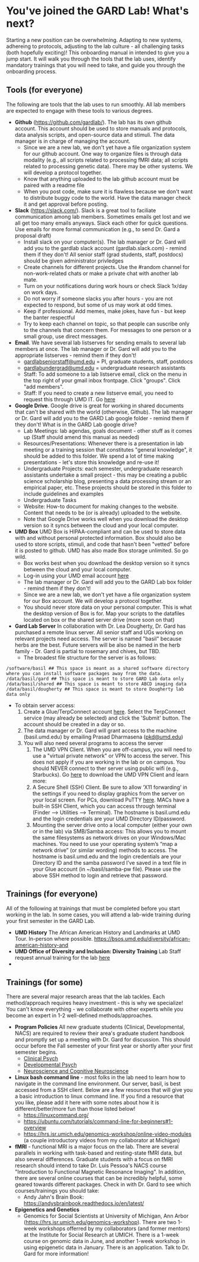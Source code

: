# You've joined the GARD Lab! What's next?

Starting a new position can be overwhelming. Adapting to new systems, adhereing to protocols, adjusting to the lab culture - all challenging tasks (both hopefully exciting)! This onboarding manual in intended to give you a jump start. It will walk you through the tools that the lab uses, identify mandatory trainings that you will need to take, and guide you through the onboarding process. 

## Tools (for everyone)
The following are tools that the lab uses to run smoothly. All lab members are expected to engage with these tools to various degrees.

* **Github** (https://github.com/gardlab/). The lab has its own github account. This account should be used to store manuals and protocols, data analysis scripts, and open-source data and stimuli. The data manager is in charge of managing the account. 
    * Since we are a new lab, we don't yet have a file organization system for our github account. One way to organize files is through data modality (e.g., all scripts related to processing fMRI data; all scripts related to processing genetic data). There may be other systems. We will develop a protocol together. 
    * Know that anything uploaded to the lab github account must be paired with a readme file
    * When you post code, make sure it is flawless because we don't want to distribute buggy code to the world. Have the data manager check it and get approval before posting. 
* **Slack** (https://slack.com/). Slack is a great tool to faciliate communication among lab members. Sometimes emails get lost and we all get too many emails anyways. Slack each other for quick questions. Use emails for more formal communication (e.g., to send Dr. Gard a proposal draft)
    * Install slack on your computer(s). The lab manager or Dr. Gard will add you to the gardlab slack account (gardlab.slack.com) - remind them if they don't! All senior staff (grad students, staff, postdocs) should be given administrator privledges
    * Create channels for different projects. Use the #random channel for non-work-related chats or make a private chat with another lab mate. 
    * Turn on your notifications during work hours or check Slack 1x/day on work days. 
    * Do not worry if someone slacks you after hours - you are not expected to respond, but some of us may work at odd times. 
    * Keep if professional. Add memes, make jokes, have fun - but keep the banter respectful
    * Try to keep each channel on topic, so that people can suscribe only to the channels that concern them. For messages to one person or a small group, use direct messages.
* **Email**. We have several lab listserves for sending emails to several lab members at once. The lab manager or Dr. Gard will add you to the appropriate listserves - remind them if they don't!
    * gardlabseniorstaff@umd.edu = PI, graduate students, staff, postdocs
    * gardlabundergrad@umd.edu = undergraduate research assistants  
    * Staff: To add someone to a lab listserve email, click on the menu in the top right of your gmail inbox frontpage. Click "groups". Click "add members".
    * Staff: If you need to create a new listserve email, you need to request this through UMD IT. Go [here](https://umd.service-now.com/itsupport?id=service&service=fd7603b637911e406574c97a43990ebb)
*  **Google Drive**. Google drive is great for working in shared documents that can't be shared with the world (otherwise, Github). The lab manager or Dr. Gard will add you to the GARD Lab google folder - remind them if they don't! What is in the GARD Lab google drive? 
    * Lab Meetings: lab agendas, goals document - other stuff as it comes up (Staff should amend this manual as needed)
    * Resources/Presentations: Whenever there is a presentation in lab meeting or a training session that constitutes "general knowledge", it should be added to this folder. We spend a lot of time making presentations - let's store this knowledge and re-use it!
    * Undergraduate Projects: each semester, undergraduate research assistants undertake a small project - this may be creating a public science scholarship blog, presenting a data processing stream or an empirical paper, etc. These projects should be stored in this folder to include guidelines and examples
    * Undergraduate Tasks
    * Website: How-to document for making changes to the website. Content that needs to be (or is already) uploaded to the website.
    * Note that Google Drive works well when you download the desktop version so it syncs between the cloud and your local computer. 
 * **UMD Box** UMD Box is HIPAA-compliant and can be used to store data with and without personal protected information. Box should also be used to store scripts, stimuli, and code that hasn't been "vetted" before it is posted to github. UMD has also made Box storage unlimited. So go wild. 
    * Box works best when you download the desktop version so it syncs between the cloud and your local computer. 
    * Log-in using your UMD email account [here](https://umd.account.box.com/login)
    * The lab manager or Dr. Gard will add you to the GARD Lab box folder - remind them if they don't!
    * Since we are a new lab, we don't yet have a file organization system for our Box account. We will develop a protocol together.
    * You should never store data on your personal computer. This is what the desktop version of Box is for. Map your scripts to the datafiles located on box or the shared server drive (more soon on that)
 * **Gard Lab Server** In collaboration with Dr. Lea Dougherty, Dr. Gard has purchased a remote linux server. All senior staff and UGs working on relevant projects need access. The server is named "basil" because herbs are the best. Future servers will be also be named in the herb family - Dr. Gard is partial to rosemary and chives, but TBD.
   * The broadest file structure for the server is as follows:
```
/software/basil ## This space is meant as a shared software directory where you can install software packages away from the data.
/data/basil/gard ## This space is meant to store GARD Lab data only
/data/basil/shared ## This space is meant to store ABCD imaging data
/data/basil/dougherty ## This space is meant to store Dougherty lab data only
```
   * To obtain server access:
      1. Create a Glue/TerpConnect account [here](https://cgi.oit.umd.edu/cgi-bin/account/activation.cgi). Select the TerpConnect service (may already be selected) and click the 'Submit' button.  The account should be created in a day or so. 
      2. The data manager or Dr. Gard will grant access to the machine (basil.umd.edu) by emailing Prasad Dharmasena (pkd@umd.edu)
      3. You will also need several programs to access the server
            1. The UMD VPN Client. When you are off-campus, you will need to use a "virtual private network" or VPN to access the server. This does not apply if you are working in the lab or on campus. You should NEVER connect to ther server using public wifi (e.g., Starbucks). Go [here](https://it.umd.edu/spotlight/connections/what-vpn) to download the UMD VPN Client and learn more: 
            2. A Secure Shell (SSH) Client. Be sure to allow ‘X11 forwarding’ in the settings if you need to display graphics from the server on your local screen. For PCs, download PuTTY [here](https://www.putty.org/). MACs have a built-in SSH Client, which you can access through terminal (Finder --> Utilities --> Terminal). The hostname is basil.umd.edu and the login credentials are your UMD Directory ID/password.
            4. Mounting the server drive onto a local computer (either your own or in the lab) via SMB/Samba access: This allows you to mount the same filesystems as network drives on your Windows/Mac machines. You need to use your operating system’s “map a network drive” (or similar wording) methods to access. The hostname is basil.umd.edu and the login credentials are your Directory ID and the samba password I’ve saved in a text file in your Glue account (in ~/basil/samba-pw file). Please use the above SSH method to login and retrieve that password.
        
## Trainings (for everyone)
All of the following at trainings that must be completed before you start working in the lab. In some cases, you will attend a lab-wide training during your first semester in the GARD Lab.
*  **UMD History** The African American History and Landmarks at UMD Tour. In-person where possible. https://bsos.umd.edu/diversity/african-american-history-and
*  **UMD Office of Diversity and Inclusion: Diversity Training** Lab Staff request annual training for the lab [here](https://diversity.umd.edu/training-education/diversity-training/)
*  

## Trainings (for some)
There are several major research areas that the lab tackles. Each method/approach requires heavy investment - this is why we specialize! You can't know everything - we collaborate with other experts while you become an expert in 1-2 well-defined methods/approaches. 
* **Program Policies** All new graduate students (Clinical, Developmental, NACS) are required to review their area's graduate student handbook and promptly set up a meeting with Dr. Gard for discussion. This should occur before the Fall semester of your first year or shortly after your first semester begins. 
   *  [Clinical Psych](https://psyc.umd.edu/graduate/clinical-psychology)
   *  [Developmental Psych](https://psyc.umd.edu/graduate/developmental-program)
   *  [Neuroscience and Cognitive Neuroscience](https://nacs.umd.edu/landingtopic/current-nacs-students)
* **Linux bash command line** - most folks in the lab need to learn how to navigate in the command line environment. Our server, basil, is best accessed from a SSH client. Below are a few resources that will give you a basic introduction to linux command line. If you find a resource that you like, please add it here with some notes about how it is different/better/more fun than those listed below! 
   * https://linuxcommand.org/
   * https://ubuntu.com/tutorials/command-line-for-beginners#1-overview
   * https://hrs.isr.umich.edu/genomics-workshop/online-video-modules (a couple introductory videos from my collaborator at Michigan)
* **fMRI** - functional MRI is a major focus on the lab. There are several parallels in working with task-based and resting-state fMRI data, but also several differences. Graduate students with a focus on fMRI research should intend to take Dr. Luis Pessoa's NACS course "Introduction to Functional Magnetic Resonance Imaging". In addition, there are several online courses that can be incredibly helpful, some geared towards different packages. Check in with Dr. Gard to see which courses/trainings you should take:
   * Andy Jahn's Brain Book: https://andysbrainbook.readthedocs.io/en/latest/
* **Epigenetics and Genetics**
   * Genomics for Social Scientists at University of Michigan, Ann Arbor (https://hrs.isr.umich.edu/genomics-workshop). There are two 1-week workshops offerred by my collaborators (and former mentors) at the Institute for Social Research at UMICH. There is a 1-week course on genomic data in June, and another 1-week workshop in using epigenetic data in January. There is an application. Talk to Dr. Gard for more information!

